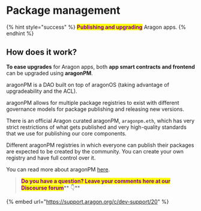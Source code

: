 # Package management

{% hint style="success" %}
<mark style="color:purple;">**Publishing and upgrading**</mark> Aragon apps.
{% endhint %}

## How does it work?

**To ease upgrades** for Aragon apps, both **app smart contracts and frontend** can be upgraded using **aragonPM**.

aragonPM is a DAO built on top of aragonOS (taking advantage of upgradeability and the ACL).

aragonPM allows for multiple package registries to exist with different governance models for package publishing and releasing new versions.&#x20;

There is an official Aragon curated aragonPM, `aragonpm.eth`, which has very strict restrictions of what gets published and very high-quality standards that we use for publishing our core components.

Different aragonPM registries in which everyone can publish their packages are expected to be created by the community. You can create your own registry and have full control over it.

You can read more about aragonPM [here](../aragonpm/).



> <mark style="color:purple;">**Do you have a question? Leave your comments here at our Discourse forum**</mark>** 👇**

{% embed url="https://support.aragon.org/c/dev-support/20" %}
